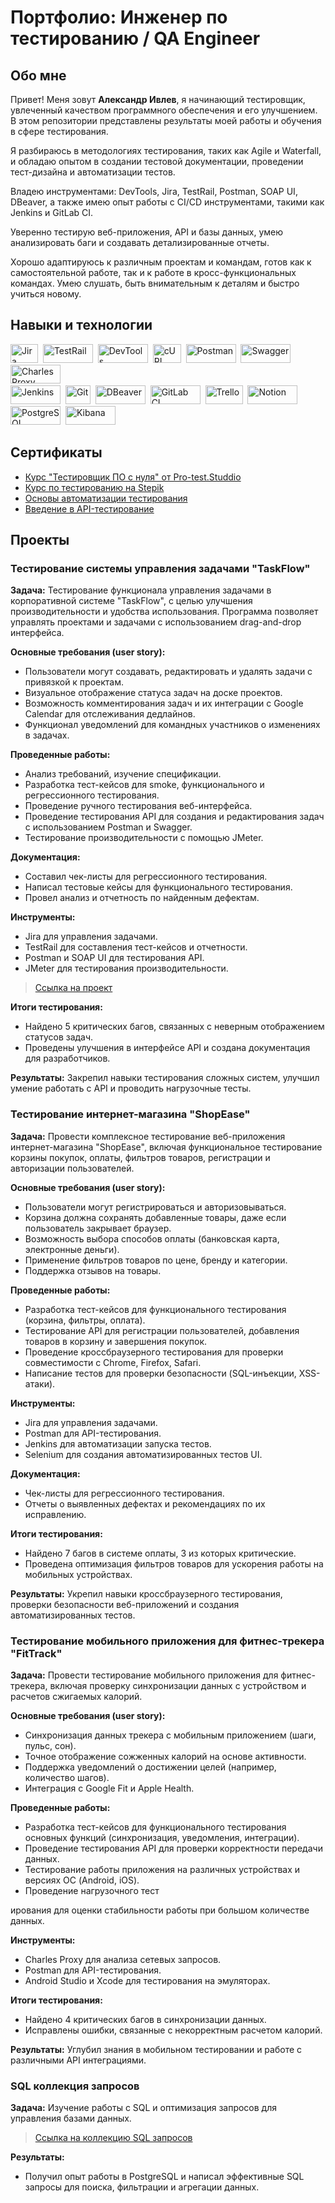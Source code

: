 
# Портфолио: Инженер по тестированию / QA Engineer

## Обо мне

Привет! Меня зовут **Александр Ивлев**, я начинающий тестировщик, увлеченный качеством программного обеспечения и его улучшением. 
В этом репозитории представлены результаты моей работы и обучения в сфере тестирования.

Я разбираюсь в методологиях тестирования, таких как Agile и Waterfall, и обладаю опытом в создании тестовой документации, проведении тест-дизайна и автоматизации тестов.

Владею инструментами: DevTools, Jira, TestRail, Postman, SOAP UI, DBeaver, а также имею опыт работы с CI/CD инструментами, такими как Jenkins и GitLab CI.

Уверенно тестирую веб-приложения, API и базы данных, умею анализировать баги и создавать детализированные отчеты.

Хорошо адаптируюсь к различным проектам и командам, готов как к самостоятельной работе, так и к работе в кросс-функциональных командах. Умею слушать, быть внимательным к деталям и быстро учиться новому.

## Навыки и технологии
<div> 
  <img src="https://img.shields.io/badge/Jira-blue" title="Jira" alt="Jira" width="44" height="30"/>&nbsp;
  <img src="https://img.shields.io/badge/TestRail-purple" title="TestRail" alt="TestRail" width="80" height="30"/>&nbsp;
  <img src="https://img.shields.io/badge/DevTools-grey" title="DevTools" alt="DevTools" width="80" height="30"/>&nbsp;
  <img src="https://img.shields.io/badge/cURL-black" title="cURL" alt="cURL" width="45" height="30"/>&nbsp;
  <img src="https://img.shields.io/badge/Postman-orange" title="Postman" alt="Postman" width="80" height="30"/>&nbsp;
  <img src="https://img.shields.io/badge/Swagger-green" title="Swagger" alt="Swagger" width="80" height="30"/>&nbsp;
  <img src="https://img.shields.io/badge/Charles_Proxy-lightgrey" title="Charles Proxy" alt="Charles Proxy" width="80" height="30"/>&nbsp;
</div>
<div>
  <img src="https://img.shields.io/badge/Jenkins-black" title="Jenkins" alt="Jenkins" width="80" height="30"/>&nbsp;
  <img src="https://img.shields.io/badge/Git-red" title="Git" alt="Git" width="40" height="30"/>&nbsp;
  <img src="https://img.shields.io/badge/DBeaver-blue" title="DBeaver" alt="DBeaver" width="80" height="30"/>&nbsp;
  <img src="https://img.shields.io/badge/GitLab_CI-yellow" title="GitLab CI" alt="GitLab CI" width="80" height="30"/>&nbsp;
  <img src="https://img.shields.io/badge/Trello-blue" title="Trello" alt="Trello" width="60" height="30"/>&nbsp;
  <img src="https://img.shields.io/badge/Notion-black" title="Notion" alt="Notion" width="80" height="30"/>&nbsp;
  <img src="https://img.shields.io/badge/PostgreSQL-darkblue" title="PostgreSQL" alt="PostgreSQL" width="80" height="30"/>&nbsp;
  <img src="https://img.shields.io/badge/Kibana-pink" title="Kibana" alt="Kibana" width="80" height="30"/>&nbsp;
</div>

## Сертификаты
- [Курс "Тестировщик ПО с нуля" от Pro-test.Studdio](https://drive.google.com/file/d/1UzAkYLtwJl30TuuNj3PPEyKALnYpdat7/view?usp=sharing)
- [Курс по тестированию на Stepik](https://stepik.org/cert/...)
- [Основы автоматизации тестирования](https://stepik.org/cert/...)
- [Введение в API-тестирование](https://stepik.org/cert/...)

## Проекты

### Тестирование системы управления задачами "TaskFlow"

**Задача:** Тестирование функционала управления задачами в корпоративной системе "TaskFlow", с целью улучшения производительности и удобства использования. Программа позволяет управлять проектами и задачами с использованием drag-and-drop интерфейса.

**Основные требования (user story):** 
- Пользователи могут создавать, редактировать и удалять задачи с привязкой к проектам.
- Визуальное отображение статуса задач на доске проектов.
- Возможность комментирования задач и их интеграции с Google Calendar для отслеживания дедлайнов.
- Функционал уведомлений для командных участников о изменениях в задачах.

**Проведенные работы:**
- Анализ требований, изучение спецификации.
- Разработка тест-кейсов для smoke, функционального и регрессионного тестирования.
- Проведение ручного тестирования веб-интерфейса.
- Проведение тестирования API для создания и редактирования задач с использованием Postman и Swagger.
- Тестирование производительности с помощью JMeter.
  
**Документация:**
- Составил чек-листы для регрессионного тестирования.
- Написал тестовые кейсы для функционального тестирования.
- Провел анализ и отчетность по найденным дефектам.

**Инструменты:**
- Jira для управления задачами.
- TestRail для составления тест-кейсов и отчетности.
- Postman и SOAP UI для тестирования API.
- JMeter для тестирования производительности.

> [Ссылка на проект](...)

**Итоги тестирования:**
- Найдено 5 критических багов, связанных с неверным отображением статусов задач.
- Проведены улучшения в интерфейсе API и создана документация для разработчиков.

**Результаты:** 
Закрепил навыки тестирования сложных систем, улучшил умение работать с API и проводить нагрузочные тесты.

### Тестирование интернет-магазина "ShopEase"

**Задача:** Провести комплексное тестирование веб-приложения интернет-магазина "ShopEase", включая функциональное тестирование корзины покупок, оплаты, фильтров товаров, регистрации и авторизации пользователей.

**Основные требования (user story):**
- Пользователи могут регистрироваться и авторизовываться.
- Корзина должна сохранять добавленные товары, даже если пользователь закрывает браузер.
- Возможность выбора способов оплаты (банковская карта, электронные деньги).
- Применение фильтров товаров по цене, бренду и категории.
- Поддержка отзывов на товары.

**Проведенные работы:**
- Разработка тест-кейсов для функционального тестирования (корзина, фильтры, оплата).
- Тестирование API для регистрации пользователей, добавления товаров в корзину и завершения покупок.
- Проведение кроссбраузерного тестирования для проверки совместимости с Chrome, Firefox, Safari.
- Написание тестов для проверки безопасности (SQL-инъекции, XSS-атаки).
  
**Инструменты:**
- Jira для управления задачами.
- Postman для API-тестирования.
- Jenkins для автоматизации запуска тестов.
- Selenium для создания автоматизированных тестов UI.
  
**Документация:**
- Чек-листы для регрессионного тестирования.
- Отчеты о выявленных дефектах и рекомендациях по их исправлению.

**Итоги тестирования:**
- Найдено 7 багов в системе оплаты, 3 из которых критические.
- Проведена оптимизация фильтров товаров для ускорения работы на мобильных устройствах.

**Результаты:**
Укрепил навыки кроссбраузерного тестирования, проверки безопасности веб-приложений и создания автоматизированных тестов.

### Тестирование мобильного приложения для фитнес-трекера "FitTrack"

**Задача:** Провести тестирование мобильного приложения для фитнес-трекера, включая проверку синхронизации данных с устройством и расчетов сжигаемых калорий.

**Основные требования (user story):**
- Синхронизация данных трекера с мобильным приложением (шаги, пульс, сон).
- Точное отображение сожженных калорий на основе активности.
- Поддержка уведомлений о достижении целей (например, количество шагов).
- Интеграция с Google Fit и Apple Health.

**Проведенные работы:**
- Разработка тест-кейсов для функционального тестирования основных функций (синхронизация, уведомления, интеграции).
- Проведение тестирования API для проверки корректности передачи данных.
- Тестирование работы приложения на различных устройствах и версиях ОС (Android, iOS).
- Проведение нагрузочного тест

ирования для оценки стабильности работы при большом количестве данных.

**Инструменты:**
- Charles Proxy для анализа сетевых запросов.
- Postman для API-тестирования.
- Android Studio и Xcode для тестирования на эмуляторах.
  
**Итоги тестирования:**
- Найдено 4 критических багов в синхронизации данных.
- Исправлены ошибки, связанные с некорректным расчетом калорий.

**Результаты:**
Углубил знания в мобильном тестировании и работе с различными API интеграциями.

### SQL коллекция запросов

**Задача:** Изучение работы с SQL и оптимизация запросов для управления базами данных.

> [Ссылка на коллекцию SQL запросов](...)

**Результаты:**
- Получил опыт работы в PostgreSQL и написал эффективные SQL запросы для поиска, фильтрации и агрегации данных.
